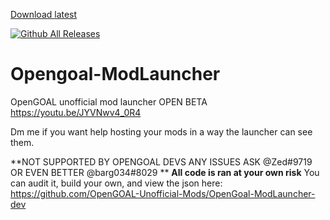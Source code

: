 [Download latest](https://cdn.discordapp.com/attachments/759976382121377845/1019405780342030356/Launcher_with_autoupdater.exe)  

[![Github All Releases](https://img.shields.io/github/downloads/OpenGOAL-Unofficial-Mods/OpenGoal-ModLauncher-dev/latest/total.svg?&label=Updated%20Downloads)]()
 
# Opengoal-ModLauncher

OpenGOAL unofficial mod launcher OPEN BETA
https://youtu.be/JYVNwv4_0R4

Dm me if you want help hosting your mods in a way the launcher can see them.

**NOT SUPPORTED BY OPENGOAL DEVS ANY ISSUES ASK @Zed#9719  OR EVEN BETTER @barg034#8029 **
**All code is ran at your own risk**
You can audit it, build your own, and view the json here:
<https://github.com/OpenGOAL-Unofficial-Mods/OpenGoal-ModLauncher-dev>
